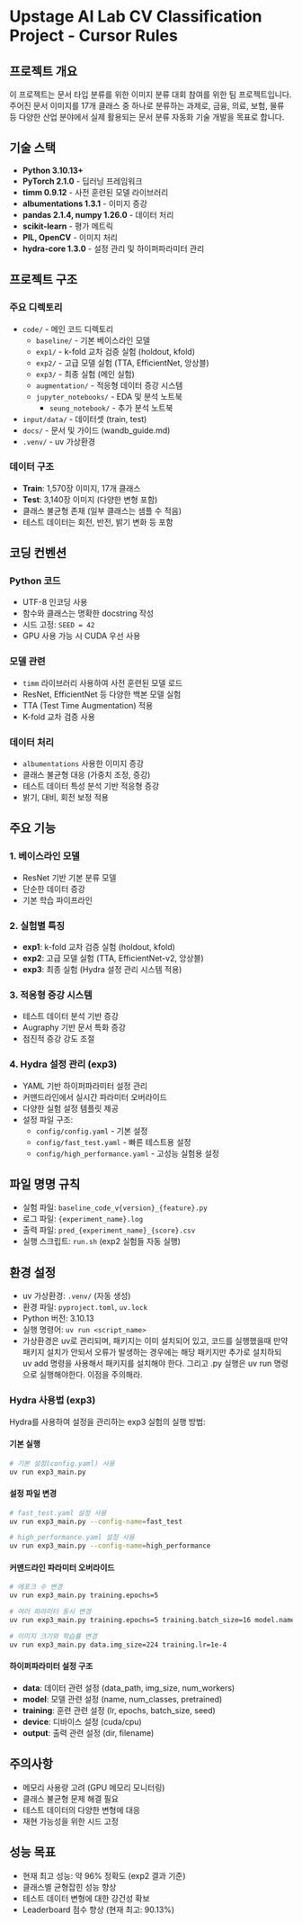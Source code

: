 # Upstage AI Lab CV Classification Project - Cursor Rules

## 프로젝트 개요
이 프로젝트는 문서 타입 분류를 위한 이미지 분류 대회 참여를 위한 팀 프로젝트입니다. 주어진 문서 이미지를 17개 클래스 중 하나로 분류하는 과제로, 금융, 의료, 보험, 물류 등 다양한 산업 분야에서 실제 활용되는 문서 분류 자동화 기술 개발을 목표로 합니다.

## 기술 스택
- **Python 3.10.13+**
- **PyTorch 2.1.0** - 딥러닝 프레임워크
- **timm 0.9.12** - 사전 훈련된 모델 라이브러리
- **albumentations 1.3.1** - 이미지 증강
- **pandas 2.1.4, numpy 1.26.0** - 데이터 처리
- **scikit-learn** - 평가 메트릭
- **PIL, OpenCV** - 이미지 처리
- **hydra-core 1.3.0** - 설정 관리 및 하이퍼파라미터 관리

## 프로젝트 구조

### 주요 디렉토리
- `code/` - 메인 코드 디렉토리
  - `baseline/` - 기본 베이스라인 모델
  - `exp1/` - k-fold 교차 검증 실험 (holdout, kfold)
  - `exp2/` - 고급 모델 실험 (TTA, EfficientNet, 앙상블)
  - `exp3/` - 최종 실험 (메인 실험)
  - `augmentation/` - 적응형 데이터 증강 시스템
  - `jupyter_notebooks/` - EDA 및 분석 노트북
    - `seung_notebook/` - 추가 분석 노트북
- `input/data/` - 데이터셋 (train, test)
- `docs/` - 문서 및 가이드 (wandb_guide.md)
- `.venv/` - uv 가상환경

### 데이터 구조
- **Train**: 1,570장 이미지, 17개 클래스
- **Test**: 3,140장 이미지 (다양한 변형 포함)
- 클래스 불균형 존재 (일부 클래스는 샘플 수 적음)
- 테스트 데이터는 회전, 반전, 밝기 변화 등 포함

## 코딩 컨벤션

### Python 코드
- UTF-8 인코딩 사용
- 함수와 클래스는 명확한 docstring 작성
- 시드 고정: `SEED = 42`
- GPU 사용 가능 시 CUDA 우선 사용

### 모델 관련
- `timm` 라이브러리 사용하여 사전 훈련된 모델 로드
- ResNet, EfficientNet 등 다양한 백본 모델 실험
- TTA (Test Time Augmentation) 적용
- K-fold 교차 검증 사용

### 데이터 처리
- `albumentations` 사용한 이미지 증강
- 클래스 불균형 대응 (가중치 조정, 증강)
- 테스트 데이터 특성 분석 기반 적응형 증강
- 밝기, 대비, 회전 보정 적용

## 주요 기능

### 1. 베이스라인 모델
- ResNet 기반 기본 분류 모델
- 단순한 데이터 증강
- 기본 학습 파이프라인

### 2. 실험별 특징
- **exp1**: k-fold 교차 검증 실험 (holdout, kfold)
- **exp2**: 고급 모델 실험 (TTA, EfficientNet-v2, 앙상블)
- **exp3**: 최종 실험 (Hydra 설정 관리 시스템 적용)

### 3. 적응형 증강 시스템
- 테스트 데이터 분석 기반 증강
- Augraphy 기반 문서 특화 증강
- 점진적 증강 강도 조절

### 4. Hydra 설정 관리 (exp3)
- YAML 기반 하이퍼파라미터 설정 관리
- 커맨드라인에서 실시간 파라미터 오버라이드
- 다양한 실험 설정 템플릿 제공
- 설정 파일 구조:
  - `config/config.yaml` - 기본 설정
  - `config/fast_test.yaml` - 빠른 테스트용 설정
  - `config/high_performance.yaml` - 고성능 실험용 설정

## 파일 명명 규칙
- 실험 파일: `baseline_code_v{version}_{feature}.py`
- 로그 파일: `{experiment_name}.log`
- 출력 파일: `pred_{experiment_name}_{score}.csv`
- 실행 스크립트: `run.sh` (exp2 실험들 자동 실행)

## 환경 설정
- uv 가상환경: `.venv/` (자동 생성)
- 환경 파일: `pyproject.toml`, `uv.lock`
- Python 버전: 3.10.13
- 실행 명령어: `uv run <script_name>`
- 가상환경은 uv로 관리되며, 패키지는 이미 설치되어 있고, 코드를 실행했을때  만약 패키지 설치가 안되서 오류가 발생하는 경우에는 해당 패키지만 추가로 설치하되 uv add 명령을 사용해서 패키지를 설치해야 한다. 그리고 .py 실행은 uv run 명령으로 실행해야한다. 이점을 주의해라.

### Hydra 사용법 (exp3)
Hydra를 사용하여 설정을 관리하는 exp3 실험의 실행 방법:

#### 기본 실행
```bash
# 기본 설정(config.yaml) 사용
uv run exp3_main.py
```

#### 설정 파일 변경
```bash
# fast_test.yaml 설정 사용
uv run exp3_main.py --config-name=fast_test

# high_performance.yaml 설정 사용
uv run exp3_main.py --config-name=high_performance
```

#### 커맨드라인 파라미터 오버라이드
```bash
# 에포크 수 변경
uv run exp3_main.py training.epochs=5

# 여러 파라미터 동시 변경
uv run exp3_main.py training.epochs=5 training.batch_size=16 model.name=resnet50

# 이미지 크기와 학습률 변경
uv run exp3_main.py data.img_size=224 training.lr=1e-4
```

#### 하이퍼파라미터 설정 구조
- **data**: 데이터 관련 설정 (data_path, img_size, num_workers)
- **model**: 모델 관련 설정 (name, num_classes, pretrained)
- **training**: 훈련 관련 설정 (lr, epochs, batch_size, seed)
- **device**: 디바이스 설정 (cuda/cpu)
- **output**: 출력 관련 설정 (dir, filename) 

## 주의사항
- 메모리 사용량 고려 (GPU 메모리 모니터링)
- 클래스 불균형 문제 해결 필요
- 테스트 데이터의 다양한 변형에 대응
- 재현 가능성을 위한 시드 고정

## 성능 목표
- 현재 최고 성능: 약 96% 정확도 (exp2 결과 기준)
- 클래스별 균형잡힌 성능 향상
- 테스트 데이터 변형에 대한 강건성 확보
- Leaderboard 점수 향상 (현재 최고: 90.13%) 